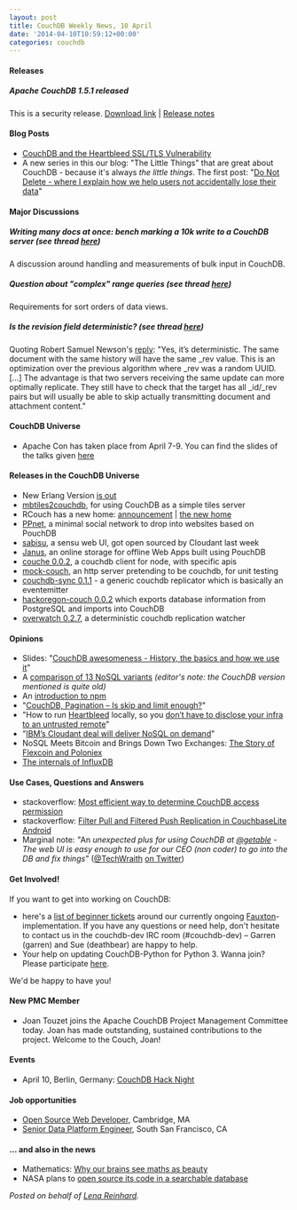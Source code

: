 ```yaml
---
layout: post
title: CouchDB Weekly News, 10 April
date: '2014-04-10T10:59:12+00:00'
categories: couchdb
---
```

<h4>Releases</h4>
<h5>Apache CouchDB 1.5.1 released</h5>
This is a security release. <a href="http://couchdb.apache.org/#download">Download link</a> | <a href="https://blogs.apache.org/couchdb/entry/apache_couchdb_1_5_1">Release notes</a>
<h4>Blog Posts</h4>
<ul>
	<li><a href="https://blogs.apache.org/couchdb/entry/couchdb_and_the_heartbleed_ssl">CouchDB and the Heartbleed SSL/TLS Vulnerability</a></li>
	<li>A new series in this our blog: "The Little Things" that are great about CouchDB - because it's always <em>the little things</em>. The first post: "<a href="https://blogs.apache.org/couchdb/entry/the_little_things_1_do">Do Not Delete - where I explain how we help users not accidentally lose their data</a>"</li>
</ul>
<h4>Major Discussions</h4>
<h5>Writing many docs at once: bench marking a 10k write to a CouchDB server (see thread <a href="http://markmail.org/search/?q=Bench%20marking%20a%20simple%2010k%20write#query:Bench%20marking%20a%20simple%2010k%20write%20list%3Aorg.apache.couchdb.user%20order%3Adate-backward+page:3+mid:b7qc5ycxbigm2rgb+state:results">here</a>)</h5>
A discussion around handling and measurements of bulk input in CouchDB.
<h5>Question about "complex" range queries (see thread <a href="http://markmail.org/search/?q=question+about+%22complex%22+range+queries+couchdb#query:question%20about%20complex%20range%20queries%20couchdb%20list%3Aorg.apache.couchdb.user%20date%3A201404%20order%3Adate-backward+page:2+mid:sv4wjlt3cfsds455+state:results">here</a>)</h5>
Requirements for sort orders of data views.
<h5>Is the revision field deterministic? (see thread <a href="http://markmail.org/search/?q=Is+the+revision+field+deterministic%3F+couchdb#query:Is%20the%20revision%20field%20deterministic%3F%20couchdb%20list%3Aorg.apache.couchdb.user%20date%3A201404%20order%3Adate-backward+page:2+mid:pqvewkbrtoknoezl+state:results">here</a>)</h5>
Quoting Robert Samuel Newson's <a href="http://markmail.org/search/?q=Is+the+revision+field+deterministic%3F+couchdb#query:Is%20the%20revision%20field%20deterministic%3F%20couchdb%20list%3Aorg.apache.couchdb.user%20date%3A201404%20order%3Adate-backward+page:2+mid:kmbimqhft5lmcpnb+state:results">reply</a>: "Yes, it’s deterministic. The same document with the same history will have the same _rev value. This is an optimization over the previous algorithm where _rev was a random UUID. […] The advantage is that two servers receiving the same update can more optimally replicate. They still have to check that the target has all _id/_rev pairs but will usually be able to skip actually transmitting document and attachment content."
<h4>CouchDB Universe</h4>
<ul>
	<li>Apache Con has taken place from April 7-9. You can find the slides of the talks given <a href="http://events.linuxfoundation.org/events/apachecon-north-america/program/slides">here</a></li>
</ul>
<h4>Releases in the CouchDB Universe</h4>
<ul>
	<li>New Erlang Version <a href="http://erlang.org/pipermail/erlang-questions/2014-February/077031.html">is out</a></li>
	<li><a href="https://github.com/StephanU/mbtiles2couchdb">mbtiles2couchdb</a>, for using CouchDB as a simple tiles server</li>
	<li>RCouch has a new home: <a href="http://refuge.io/blog/2014/04/08/rcouch-has-a-new-home.html">announcement</a> | <a href="https://github.com/rcouch">the new home</a></li>
	<li><a href="https://github.com/pixelpark/ppnet">PPnet</a>, a minimal social network to drop into websites based on PouchDB</li>
	<li><a href="https://github.com/cloudant/sabisu">sabisu</a>, a sensu web UI, got open sourced by Cloudant last week</li>
	<li><a href="http://junk.arandomurl.com/">Janus</a>, an online storage for offline Web Apps built using PouchDB</li>
	<li><a href="http://npmjs.org/package/couche">couche 0.0.2</a>, a couchdb client for node, with specific apis</li>
	<li><a href="https://www.npmjs.org/package/mock-couch">mock-couch</a>, an http server pretending to be couchdb, for unit testing</li>
	<li><a href="https://www.npmjs.org/package/couchdb-sync">couchdb-sync 0.1.1</a> - a generic couchdb replicator which is basically an eventemitter</li>
	<li><a href="https://www.npmjs.org/package/hackoregon-couch">hackoregon-couch 0.0.2</a> which exports database information from PostgreSQL and imports into CouchDB</li>
	<li><a href="https://www.npmjs.org/package/overwatch">overwatch 0.2.7</a>, a deterministic couchdb replication watcher</li>
</ul>
<h4>Opinions</h4>
<ul>
	<li>Slides: "<a href="http://de.slideshare.net/BenDuncan/couchdb-awesomeness-the-history-basics-and-how-we-use-it">CouchDB awesomeness - History, the basics and how we use it</a>"</li>
	<li>A <a href="http://kkovacs.eu/cassandra-vs-mongodb-vs-couchdb-vs-redis">comparison of 13 NoSQL variants</a> <em>(editor's note: the CouchDB version mentioned is quite old)</em></li>
	<li>An <a href="http://flippinawesome.org/2014/03/31/introduction-to-npm/">introduction to npm</a></li>
	<li>"<a href="http://danielwertheim.se/2014/04/01/couchdb-pagination-is-skip-and-limit-enough/">CouchDB, Pagination – Is skip and limit enough?</a>"</li>
	<li>"How to run <a href="http://filippo.io/Heartbleed/">Heartbleed</a> locally, so you <a href="https://gist.github.com/janl/10107626">don’t have to disclose your infra to an untrusted remote</a>"</li>
	<li>"<a href="http://www.technosql.com/ibms-cloudant-deal-will-deliver-nosql-on-demand/">IBM’s Cloudant deal will deliver NoSQL on demand</a>"</li>
	<li>NoSQL Meets Bitcoin and Brings Down Two Exchanges: <a href="http://hackingdistributed.com/2014/04/06/another-one-bites-the-dust-flexcoin/">The Story of Flexcoin and Poloniex </a></li>
	<li><a href="https://speakerdeck.com/pauldix/the-internals-of-influxdb">The internals of InfluxDB</a></li>
</ul>
<h4>Use Cases, Questions and Answers</h4>
<ul>
	<li>stackoverflow: <a href="http://stackoverflow.com/questions/22932403/most-efficient-way-to-determine-couchdb-access-permission">Most efficient way to determine CouchDB access permission</a></li>
	<li>stackoverflow: <a href="http://stackoverflow.com/questions/22929097/filter-pull-and-filtered-push-replication-in-couchbaselite-android">Filter Pull and Filtered Push Replication in CouchbaseLite Android</a></li>
	<li>Marginal note: <em>"</em>An<em> unexpected plus for using CouchDB at <a dir="ltr" href="https://twitter.com/getable">@getable</a> - The web UI is easy enough to use for our CEO (non coder) to go into the DB and fix things"</em> (<a href="https://twitter.com/TechWraith">@TechWraith</a> <a href="https://twitter.com/TechWraith/status/452305816654467073">on Twitter</a>)</li>
</ul>
<h4>Get Involved!</h4>
If you want to get into working on CouchDB:
<ul>
	<li>here's a <a href="https://issues.apache.org/jira/browse/COUCHDB-2178?jql=project%20%3D%20COUCHDB%20AND%20component%20%3D%20Fauxton%20AND%20status%20%3D%20Open%20AND%20cf[12310270]%20%3D%20%22New%20Contributors%20Level%20%28Easy%29%22">list of beginner tickets</a> around our currently ongoing <a href="https://www.youtube.com/watch?v=R8b4kXBF01s">Fauxton</a>-implementation. If you have any questions or need help, don't hesitate to contact us in the couchdb-dev IRC room (#couchdb-dev) – Garren (garren) and Sue (deathbear) are happy to help.</li>
	<li>Your help on updating CouchDB-Python for Python 3. Wanna join? Please participate <a href="https://code.google.com/p/couchdb-python/issues/detail?id=231">here</a>.</li>
</ul>
We'd be happy to have you!
<h4>New PMC Member</h4>
<ul>
	<li>Joan Touzet joins the Apache CouchDB Project Management Committee today. Joan has made outstanding, sustained contributions to the project. Welcome to the Couch, Joan!</li>
</ul>
<h4>Events</h4>
<ul>
	<li>April 10, Berlin, Germany: <a href="http://www.meetup.com/CouchDB-Hack-Night-Berlin/events/174356332/">CouchDB Hack Night</a></li>
</ul>
<h4>Job opportunities</h4>
<ul>
	<li><a href="http://www.bullhornreach.com/job/1411689_open-source-web-developer-cambridge-ma">Open Source Web Developer</a>, Cambridge, MA</li>
	<li><a href="http://www.jobscore.com/jobs2/icix/senior-data-platform-engineer/cJoNEKQvKr467ciGakhP3Q">Senior Data Platform Engineer</a>, South San Francisco, CA</li>
</ul>
<h4>… and also in the news</h4>
<ul>
	<li>Mathematics: <a href="http://www.bbc.com/news/science-environment-26151062">Why our brains see maths as beauty</a></li>
	<li>NASA plans to <a href="http://gigaom.com/2014/04/03/nasa-plans-to-open-source-its-code-in-a-searchable-database">open source its code in a searchable database</a></li>
</ul>
<em>Posted on behalf of <a href="“http://twitter.com/ffffux”">Lena Reinhard</a>.</em>
